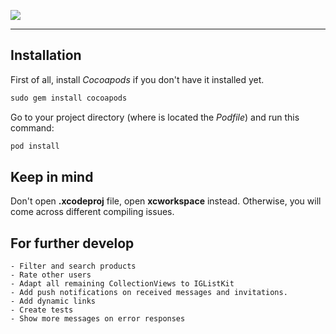 ![](http://imgur.com/download/9zQLT9D)

---------------------

## Installation

First of all, install _Cocoapods_ if you don't have it installed yet.

```ruby 
sudo gem install cocoapods
```


Go to your project directory (where is located the _Podfile_) and run this command:

```ruby
pod install
```

## Keep in mind
Don't open __.xcodeproj__ file, open __xcworkspace__ instead. Otherwise, you will come across different compiling issues.

## For further develop
	- Filter and search products
	- Rate other users
	- Adapt all remaining CollectionViews to IGListKit
	- Add push notifications on received messages and invitations.
	- Add dynamic links
	- Create tests
	- Show more messages on error responses 

